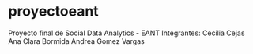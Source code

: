 # proyectoeant
Proyecto final de Social Data Analytics - EANT
Integrantes:
Cecilia Cejas
Ana Clara Bormida
Andrea Gomez Vargas
